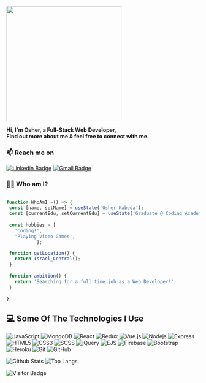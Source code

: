 <img src="https://i.imgur.com/2N8Zjms.png" width="300"  />

**Hi, I'm Osher, a Full-Stack Web Developer, </br>
Find out more about me & feel free to connect with me.**

### 📫 Reach me on
[![Linkedin Badge](https://img.shields.io/badge/-Linkedin-blue?style=flat-square&logo=Linkedin&logoColor=white&link=https://www.linkedin.com/in/osher-kabeda-2803981b3/)](https://www.linkedin.com/in/liam-zety/)
[![Gmail Badge](https://img.shields.io/badge/-Gmail-c14438?style=flat-square&logo=Gmail&logoColor=white&link=mailto:osherzasx@gmail.com)](mailto:liamzroma@gmail.com)

### 👨‍💻 Who am I?
 ```javascript
 
 function WhoAmI =() => {
  const [name, setName] = useState('Osher Kabeda');
  const [currentEdu, setCurrentEdu] = useState('Graduate @ Coding Academy.');
  
  const hobbies = [
	'Coding!',
	'Playing Video Games',
			];
 
  function getLocation() {
  	return Israel_Central();
  }
  
  function ambition() {
    return 'Searching for a full time job as a Web Developer!';
  }
  
}
 ```

## 💻 Some Of The Technologies I Use

![JavaScript](https://img.shields.io/badge/-JavaScript-black?style=flat-square&logo=javascript)
![MongoDB](https://img.shields.io/badge/-MongoDB-black?style=flat-square&logo=mongodb)
![React](https://img.shields.io/badge/-React-black?style=flat-square&logo=react)
![Redux](https://img.shields.io/badge/-Redux-181717?style=flat-square&logo=redux)
![Vue.js](https://img.shields.io/badge/-Vue.js-f1f1f1?style=flat-square&logo=vue.js)
![Nodejs](https://img.shields.io/badge/-Nodejs-black?style=flat-square&logo=Node.js)
![Express](https://img.shields.io/badge/-Express-black?style=flat-square&logo=express)
![HTML5](https://img.shields.io/badge/-HTML5-E34F26?style=flat-square&logo=html5&logoColor=white)
![CSS3](https://img.shields.io/badge/-CSS3-1572B6?style=flat-square&logo=css3)
![SCSS](https://img.shields.io/badge/-SCSS-purple?style=flat-square&logo=scss)
![jQuery](https://img.shields.io/badge/-jQuery-black?style=flat-square&logo=jquery)
![EJS](https://img.shields.io/badge/-EJS-black?style=flat-square&logo=ejs)
![Firebase](https://img.shields.io/badge/-Firebase-black?style=flat-square&logo=firebase)
![Bootstrap](https://img.shields.io/badge/-Bootstrap-563D7C?style=flat-square&logo=bootstrap)
![Heroku](https://img.shields.io/badge/-Heroku-430098?style=flat-square&logo=heroku)
![Git](https://img.shields.io/badge/-Git-black?style=flat-square&logo=git)
![GitHub](https://img.shields.io/badge/-GitHub-181717?style=flat-square&logo=github)


![Github Stats](https://github-readme-stats.vercel.app/api?username=OsherK&count_private=true&show_icons=true&include_all_commits=true)
![Top Langs](https://github-readme-stats.vercel.app/api/top-langs/?username=OsherK&hide=TeX&layout=compact)

![Visitor Badge](https://visitor-badge.laobi.icu/badge?page_id=OsherK.OsherK)
